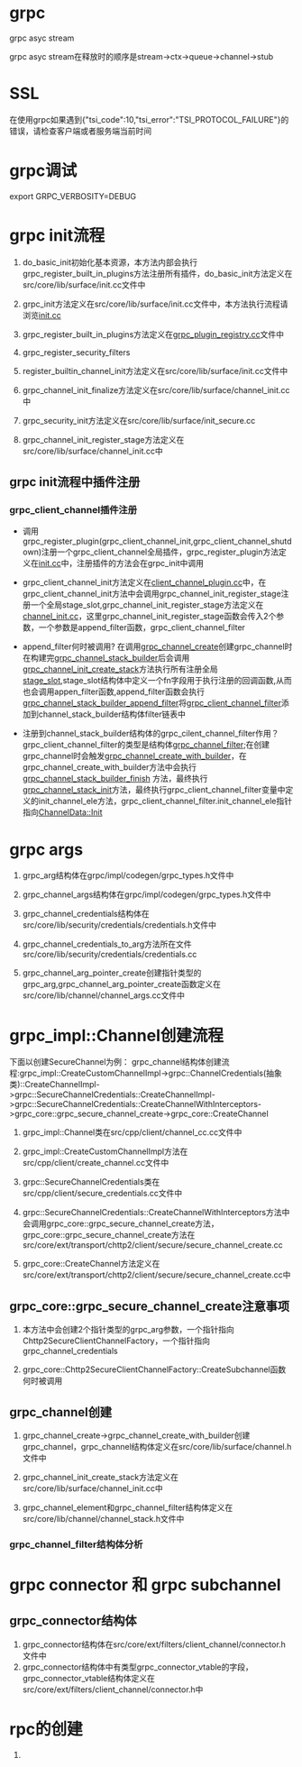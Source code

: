 # grpc
grpc asyc stream

grpc asyc stream在释放时的顺序是stream->ctx->queue->channel->stub

# SSL
在使用grpc如果遇到{"tsi_code":10,"tsi_error":"TSI_PROTOCOL_FAILURE"}的错误，请检查客户端或者服务端当前时间

# grpc调试
export GRPC_VERBOSITY=DEBUG

# grpc init流程

1. do_basic_init初始化基本资源，本方法内部会执行grpc_register_built_in_plugins方法注册所有插件，do_basic_init方法定义在src/core/lib/surface/init.cc文件中

2. grpc_init方法定义在src/core/lib/surface/init.cc文件中，本方法执行流程请浏览[init.cc](https://github.com/grpc/grpc/blob/master/src/core/lib/surface/init.cc)

3. grpc_register_built_in_plugins方法定义在[grpc_plugin_registry.cc](https://github.com/grpc/grpc/blob/master/src/core/plugin_registry/grpc_plugin_registry.cc)文件中

4. grpc_register_security_filters

5. register_builtin_channel_init方法定义在src/core/lib/surface/init.cc文件中

6. grpc_channel_init_finalize方法定义在src/core/lib/surface/channel_init.cc中

7. grpc_security_init方法定义在src/core/lib/surface/init_secure.cc

8. grpc_channel_init_register_stage方法定义在src/core/lib/surface/channel_init.cc中

## grpc init流程中插件注册

### grpc_client_channel插件注册

* 调用grpc_register_plugin(grpc_client_channel_init,grpc_client_channel_shutdown)注册一个grpc_client_channel全局插件，grpc_register_plugin方法定义在[init.cc](https://github.com/grpc/grpc/blob/master/src/core/lib/surface/init.cc)中，注册插件的方法会在grpc_init中调用

* grpc_client_channel_init方法定义在[client_channel_plugin.cc](https://github.com/grpc/grpc/blob/master/src/core/ext/filters/client_channel/client_channel_plugin.cc)中，在grpc_client_channel_init方法中会调用grpc_channel_init_register_stage注册一个全局stage_slot,grpc_channel_init_register_stage方法定义在[channel_init.cc](https://github.com/grpc/grpc/blob/master/src/core/lib/surface/channel_init.cc)，这里grpc_channel_init_register_stage函数会传入2个参数，一个参数是append_filter函数，grpc_client_channel_filter

* append_filter何时被调用? 在调用[grpc_channel_create](https://github.com/grpc/grpc/blob/master/src/core/lib/surface/channel.cc)创建grpc_channel时在构建完[grpc_channel_stack_builder](https://github.com/grpc/grpc/blob/master/src/core/lib/channel/channel_stack_builder.h)后会调用[grpc_channel_init_create_stack](https://github.com/grpc/grpc/blob/master/src/core/lib/surface/channel_init.cc)方法执行所有注册全局[stage_slot](https://github.com/grpc/grpc/blob/master/src/core/lib/surface/channel_init.cc),stage_slot结构体中定义一个fn字段用于执行注册的回调函数,从而也会调用appen_filter函数,append_filter函数会执行[grpc_channel_stack_builder_append_filter](https://github.com/grpc/grpc/blob/master/src/core/lib/channel/channel_stack_builder.cc)将[grpc_client_channel_filter](https://github.com/grpc/grpc/blob/master/src/core/ext/filters/client_channel/client_channel.cc)添加到channel_stack_builder结构体filter链表中

* 注册到channel_stack_builder结构体的grpc_cilent_channel_filter作用？grpc_client_channel_filter的类型是结构体[grpc_channel_filter](https://github.com/grpc/grpc/blob/master/src/core/ext/filters/http/client/http_client_filter.cc);在创建grpc_channel时会触发[grpc_channel_create_with_builder](https://github.com/grpc/grpc/blob/master/src/core/lib/surface/channel.cc)，在grpc_channel_create_with_builder方法中会执行[grpc_channel_stack_builder_finish](https://github.com/grpc/grpc/blob/master/src/core/lib/channel/channel_stack_builder.cc)
方法，最终执行[grpc_channel_stack_init](https://github.com/grpc/grpc/blob/master/src/core/lib/channel/channel_stack.cc)方法，最终执行grpc_client_channel_filter变量中定义的init_channel_ele方法，grpc_client_channel_filter.init_channel_ele指针指向[ChannelData::Init](https://github.com/grpc/grpc/blob/master/src/core/ext/filters/client_channel/client_channel.cc)


# grpc args

1. grpc_arg结构体在grpc/impl/codegen/grpc_types.h文件中

2. grpc_channel_args结构体在grpc/impl/codegen/grpc_types.h文件中

3. grpc_channel_credentials结构体在src/core/lib/security/credentials/credentials.h文件中

4. grpc_channel_credentials_to_arg方法所在文件src/core/lib/security/credentials/credentials.cc

5. grpc_channel_arg_pointer_create创建指针类型的grpc_arg,grpc_channel_arg_pointer_create函数定义在src/core/lib/channel/channel_args.cc文件中

# grpc_impl::Channel创建流程

下面以创建SecureChannel为例：
grpc_channel结构体创建流程:grpc_impl::CreateCustomChannelImpl->grpc::ChannelCredentials(抽象类)::CreateChannelImpl->grpc::SecureChannelCredentials::CreateChannelImpl->grpc::SecureChannelCredentials::CreateChannelWithInterceptors->grpc_core::grpc_secure_channel_create->grpc_core::CreateChannel

1. grpc_impl::Channel类在src/cpp/client/channel_cc.cc文件中

2. grpc_impl::CreateCustomChannelImpl方法在src/cpp/client/create_channel.cc文件中

3. grpc::SecureChannelCredentials类在src/cpp/client/secure_credentials.cc文件中

4. grpc::SecureChannelCredentials::CreateChannelWithInterceptors方法中会调用grpc_core::grpc_secure_channel_create方法，grpc_core::grpc_secure_channel_create方法在src/core/ext/transport/chttp2/client/secure/secure_channel_create.cc

5. grpc_core::CreateChannel方法定义在src/core/ext/transport/chttp2/client/secure/secure_channel_create.cc中

## grpc_core::grpc_secure_channel_create注意事项

1. 本方法中会创建2个指针类型的grpc_arg参数，一个指针指向Chttp2SecureClientChannelFactory，一个指针指向grpc_channel_credentials

2. grpc_core::Chttp2SecureClientChannelFactory::CreateSubchannel函数何时被调用

## grpc_channel创建

1. grpc_channel_create->grpc_channel_create_with_builder创建grpc_channel，grpc_channel结构体定义在src/core/lib/surface/channel.h文件中

2. grpc_channel_init_create_stack方法定义在src/core/lib/surface/channel_init.cc中

3. grpc_channel_element和grpc_channel_filter结构体定义在src/core/lib/channel/channel_stack.h文件中

### grpc_channel_filter结构体分析




# grpc connector 和 grpc subchannel

## grpc_connector结构体

1. grpc_connector结构体在src/core/ext/filters/client_channel/connector.h文件中
2. grpc_connector结构体中有类型grpc_connector_vtable的字段，grpc_connector_vtable结构体定义在src/core/ext/filters/client_channel/connector.h中

# rpc的创建

1.


